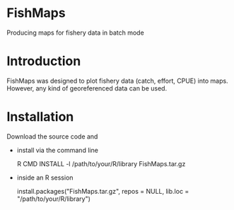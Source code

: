 FishMaps
========

Producing maps for fishery data in batch mode

# Introduction

FishMaps was designed to plot fishery data (catch, effort, CPUE) into
maps. However, any kind of georeferenced data can be used.

# Installation

Download the source code and

* install via the command line

  R CMD INSTALL -l /path/to/your/R/library FishMaps<version>.tar.gz

* inside an R session
  
  install.packages("FishMaps<version>.tar.gz", repos = NULL,
                   lib.loc = "/path/to/your/R/library")